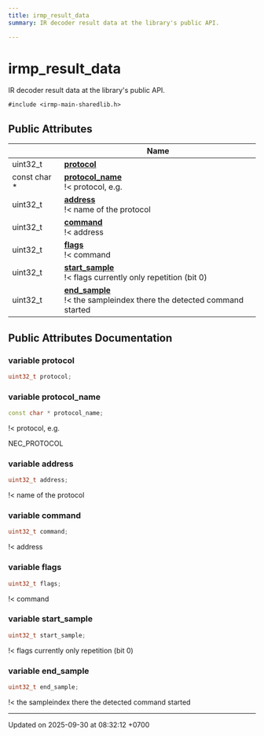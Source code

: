 ```yaml
---
title: irmp_result_data
summary: IR decoder result data at the library's public API. 

---
```


# irmp_result_data



IR decoder result data at the library's public API. 


`#include <irmp-main-sharedlib.h>`

## Public Attributes

|                | Name           |
| -------------- | -------------- |
| uint32_t | **[protocol](Classes/a00145.md#variable-protocol)**  |
| const char * | **[protocol_name](Classes/a00145.md#variable-protocol-name)** <br>!< protocol, e.g.  |
| uint32_t | **[address](Classes/a00145.md#variable-address)** <br>!< name of the protocol  |
| uint32_t | **[command](Classes/a00145.md#variable-command)** <br>!< address  |
| uint32_t | **[flags](Classes/a00145.md#variable-flags)** <br>!< command  |
| uint32_t | **[start_sample](Classes/a00145.md#variable-start-sample)** <br>!< flags currently only repetition (bit 0)  |
| uint32_t | **[end_sample](Classes/a00145.md#variable-end-sample)** <br>!< the sampleindex there the detected command started  |

## Public Attributes Documentation

### variable protocol

```cpp
uint32_t protocol;
```


### variable protocol_name

```cpp
const char * protocol_name;
```

!< protocol, e.g. 

NEC_PROTOCOL 


### variable address

```cpp
uint32_t address;
```

!< name of the protocol 

### variable command

```cpp
uint32_t command;
```

!< address 

### variable flags

```cpp
uint32_t flags;
```

!< command 

### variable start_sample

```cpp
uint32_t start_sample;
```

!< flags currently only repetition (bit 0) 

### variable end_sample

```cpp
uint32_t end_sample;
```

!< the sampleindex there the detected command started 

-------------------------------

Updated on 2025-09-30 at 08:32:12 +0700